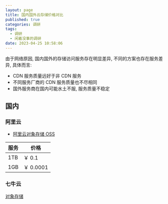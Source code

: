 ```yaml
---
layout: page
title: 国内国外云存储价格对比
published: true
categories: 调研
tags: 
  - 调研
  - 闲着没事的调研
date: 2023-04-25 10:58:06
---
```


<!-- TOC tocDepth:2..3 chapterDepth:2..6 -->

<!-- /TOC -->

由于网络原因, 国内国外的存储访问服务存在明显差异, 不同的方案也存在服务差异, 具体而言:

- CDN 服务质量远好于非 CDN 服务
- 不同服务厂商的 CDN 服务质量也不尽相同
- 国外服务商在国内可能水土不服, 服务质量不稳定

## 国内

### 阿里云

- [阿里云对象存储 OSS](https://www.aliyun.com/product/oss)

| 服务 | 价格      |
| ---- | --------- |
| 1TB  | ￥ 0.1    |
| 1GB  | ￥ 0.0001 |

### 七牛云

[对象存储](https://www.qiniu.com/prices/kodo)
